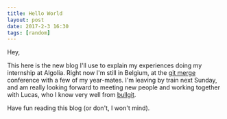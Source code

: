 ```yaml
---
title: Hello World
layout: post
date: 2017-2-3 16:30
tags: [random]
---
```


Hey,

This here is the new blog I'll use to explain my experiences doing my internship at Algolia. Right now I'm still in Belgium, at the [git merge](https://git-merge.com) conference with a few of my year-mates. I'm leaving by train next Sunday, and am really looking forward to meeting new people and working together with Lucas, who I know very well from [bullgit](https://bullg.it).

Have fun reading this blog (or don't, I won't mind).
